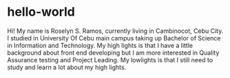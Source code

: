 # hello-world

Hi! My name is Roselyn S. Ramos, currently living in Cambinocot, Cebu City.
I studied in University Of Cebu main campus taking up Bachelor of Science in Information and Technology. 
My high lights is that I have a little background about front end developing but I am more interested in Quality Assurance testing and Project Leading.
My lowlights is that I still need to study and learn a lot about my high lights.
